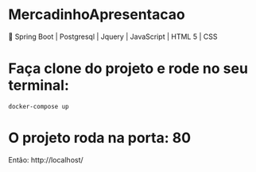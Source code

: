 # MercadinhoApresentacao
:date: Spring Boot | Postgresql | Jquery | JavaScript | HTML 5 | CSS

# Faça clone do projeto e rode no seu terminal: 

```docker-compose up```

# O projeto roda na porta: 80

Então: http://localhost/

